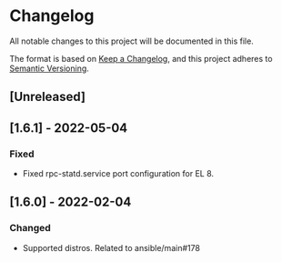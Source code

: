 # Changelog
All notable changes to this project will be documented in this file.

The format is based on [Keep a Changelog](https://keepachangelog.com/en/1.0.0/),
and this project adheres to [Semantic Versioning](https://semver.org/spec/v2.0.0.html).

## [Unreleased]

## [1.6.1] - 2022-05-04
### Fixed
- Fixed rpc-statd.service port configuration for EL 8.

## [1.6.0] - 2022-02-04
### Changed
- Supported distros. Related to ansible/main#178
